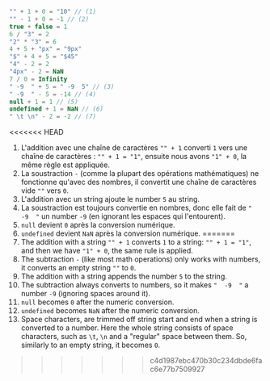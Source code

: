 
```js no-beautify
"" + 1 + 0 = "10" // (1)
"" - 1 + 0 = -1 // (2)
true + false = 1
6 / "3" = 2
"2" * "3" = 6
4 + 5 + "px" = "9px"
"$" + 4 + 5 = "$45"
"4" - 2 = 2
"4px" - 2 = NaN
7 / 0 = Infinity
" -9  " + 5 = " -9  5" // (3)
" -9  " - 5 = -14 // (4)
null + 1 = 1 // (5)
undefined + 1 = NaN // (6)
" \t \n" - 2 = -2 // (7)
```

<<<<<<< HEAD
1. L'addition avec une chaîne de caractères `"" + 1` converti `1` vers une chaîne de caractères : `"" + 1 = "1"`, ensuite nous avons `"1" + 0`, la même règle est appliquée.
2. La soustraction `-` (comme la plupart des opérations mathématiques) ne fonctionne qu'avec des nombres, il convertit une chaîne de caractères vide `""` vers `0`.
3. L'addition avec un string ajoute le number `5` au string.
4. La soustraction est toujours convertie en nombres, donc elle fait de `"  -9  "` un number `-9` (en ignorant les espaces qui l'entourent).
5. `null` devient `0` après la conversion numérique.
6. `undefined` devient `NaN` après la conversion numérique.
=======
1. The addition with a string `"" + 1` converts `1` to a string: `"" + 1 = "1"`, and then we have `"1" + 0`, the same rule is applied.
2. The subtraction `-` (like most math operations) only works with numbers, it converts an empty string `""` to `0`.
3. The addition with a string appends the number `5` to the string.
4. The subtraction always converts to numbers, so it makes `"  -9  "` a number `-9` (ignoring spaces around it).
5. `null` becomes `0` after the numeric conversion.
6. `undefined` becomes `NaN` after the numeric conversion.
7. Space characters, are trimmed off string start and end when a string is converted to a number. Here the whole string consists of space characters, such as `\t`, `\n` and a "regular" space between them. So, similarly to an empty string, it becomes `0`.
>>>>>>> c4d1987ebc470b30c234dbde6fac6e77b7509927
